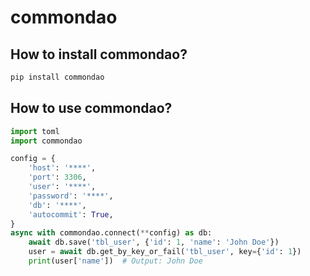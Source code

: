 # commondao

## How to install commondao?

```bash
pip install commondao
```

## How to use commondao?

```python
import toml
import commondao

config = {
    'host': '****',
    'port': 3306,
    'user': '****',
    'password': '****',
    'db': '****',
    'autocommit': True,
}
async with commondao.connect(**config) as db:
    await db.save('tbl_user', {'id': 1, 'name': 'John Doe'})
    user = await db.get_by_key_or_fail('tbl_user', key={'id': 1})
    print(user['name'])  # Output: John Doe

```
